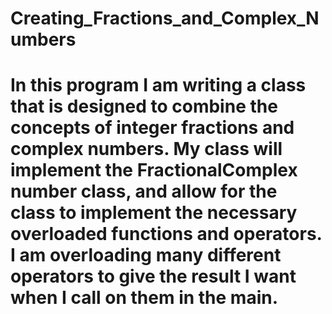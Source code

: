 # Creating_Fractions_and_Complex_Numbers
# In this program I am writing a class that is designed to combine the concepts of integer fractions and complex numbers. My class will implement the FractionalComplex number class, and allow for the class to implement the necessary overloaded functions and operators. I am overloading many different operators to give the result I want when I call on them in the main.
